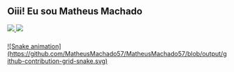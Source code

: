   ## Oiii! Eu sou Matheus Machado

 <div>
  <a href="https://github.com/MatheusMachado57">
  <img height="180em" src="https://github-readme-stats.vercel.app/api?username=MatheusMachado57&show_icons=true&theme=dracula&include_all_commits=true&count_private=true"/>
  <img height="180em" src="https://github-readme-stats.vercel.app/api/top-langs/?username=MatheusMachado57&layout=compact&langs_count=16&theme=dracula"/>
</div>

###
  
 <div>
  ![Snake animation](https://github.com/MatheusMachado57/MatheusMachado57/blob/output/github-contribution-grid-snake.svg)
</div>
